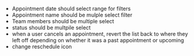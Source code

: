 <!-- - include Unassigned in status  -->
<!-- - keep only No show and cancelled  when an admin updates status -->
<!-- - Hige filter icons on click of funnel icons -->
- Appointment date should select range for filters
- Appointment name should be mulple select filter
- Team members should be multiple select
- status should be multpile select
- when a user cancels an appointment, revert the list back to where they left off depending on whether it was a past appointment or upcoming
- change reschedule icon
<!-- - bring page refresh icon and the past appointmnet close to the filter icon -->

